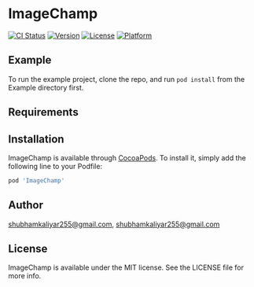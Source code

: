 # ImageChamp

[![CI Status](https://img.shields.io/travis/shubhamkaliyar255@gmail.com/ImageChamp.svg?style=flat)](https://travis-ci.org/shubhamkaliyar255@gmail.com/ImageChamp)
[![Version](https://img.shields.io/cocoapods/v/ImageChamp.svg?style=flat)](https://cocoapods.org/pods/ImageChamp)
[![License](https://img.shields.io/cocoapods/l/ImageChamp.svg?style=flat)](https://cocoapods.org/pods/ImageChamp)
[![Platform](https://img.shields.io/cocoapods/p/ImageChamp.svg?style=flat)](https://cocoapods.org/pods/ImageChamp)

## Example

To run the example project, clone the repo, and run `pod install` from the Example directory first.

## Requirements

## Installation

ImageChamp is available through [CocoaPods](https://cocoapods.org). To install
it, simply add the following line to your Podfile:

```ruby
pod 'ImageChamp'
```

## Author

shubhamkaliyar255@gmail.com, shubhamkaliyar255@gmail.com

## License

ImageChamp is available under the MIT license. See the LICENSE file for more info.
